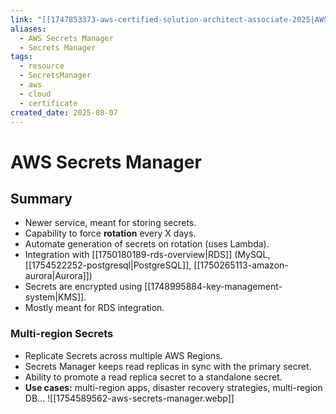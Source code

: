 ```yaml
---
link: "[[1747853373-aws-certified-solution-architect-associate-2025|AWS Certified Solution Architect Associate 2025]]"
aliases:
  - AWS Secrets Manager
  - Secrets Manager
tags:
  - resource
  - SecretsManager
  - aws
  - cloud
  - certificate
created_date: 2025-08-07
---
```

# AWS Secrets Manager
## Summary
- Newer service, meant for storing secrets.
- Capability to force **rotation** every X days.
- Automate generation of secrets on rotation (uses Lambda).
- Integration with [[1750180189-rds-overview|RDS]] (MySQL, [[1754522252-postgresql|PostgreSQL]], [[1750265113-amazon-aurora|Aurora]])
- Secrets are encrypted using [[1748995884-key-management-system|KMS]].
- Mostly meant for RDS integration.

### Multi-region Secrets
- Replicate Secrets across multiple AWS Regions.
- Secrets Manager keeps read replicas in sync with the primary secret.
- Ability to promote a read replica secret to a standalone secret.
- **Use cases:** multi-region apps, disaster recovery strategies, multi-region DB...
![[1754589562-aws-secrets-manager.webp]]

